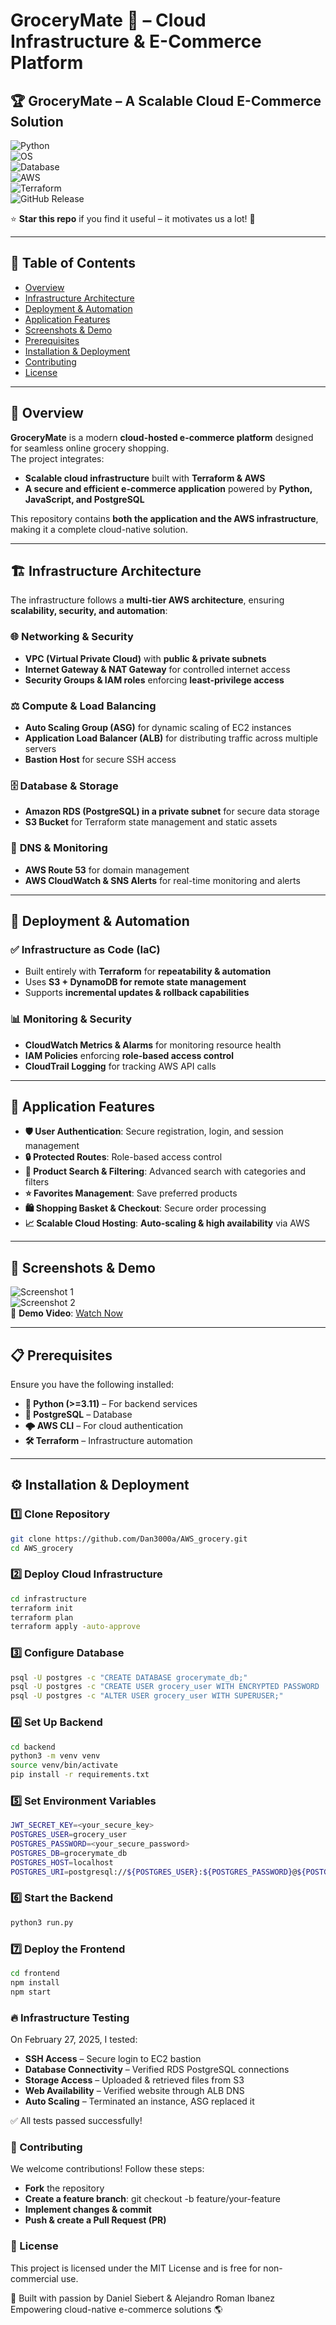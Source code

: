# GroceryMate 🛒 – Cloud Infrastructure & E-Commerce Platform

## 🏆 GroceryMate – A Scalable Cloud E-Commerce Solution

![Python](https://img.shields.io/badge/Language-Python%2C%20JavaScript-blue?style=flat-square&logo=python)  
![OS](https://img.shields.io/badge/OS-Linux%2C%20Windows%2C%20macOS-green?style=flat-square&logo=linux)  
![Database](https://img.shields.io/badge/Database-PostgreSQL-336791?style=flat-square&logo=postgresql)  
![AWS](https://img.shields.io/badge/Cloud-AWS-orange?style=flat-square&logo=amazonaws)  
![Terraform](https://img.shields.io/badge/IaC-Terraform-purple?style=flat-square&logo=terraform)  
![GitHub Release](https://img.shields.io/github/v/release/Dan3000a/AWS_grocery?style=flat-square)  

⭐ **Star this repo** if you find it useful – it motivates us a lot! 🚀  

---

## 📌 Table of Contents

- [Overview](#-overview)  
- [Infrastructure Architecture](#-infrastructure-architecture)  
- [Deployment & Automation](#-deployment--automation)  
- [Application Features](#-application-features)  
- [Screenshots & Demo](#-screenshots--demo)  
- [Prerequisites](#-prerequisites)  
- [Installation & Deployment](#-installation--deployment)  
- [Contributing](#-contributing)  
- [License](#-license)  

---

## 🚀 Overview

**GroceryMate** is a modern **cloud-hosted e-commerce platform** designed for seamless online grocery shopping.  
The project integrates:
- **Scalable cloud infrastructure** built with **Terraform & AWS**  
- **A secure and efficient e-commerce application** powered by **Python, JavaScript, and PostgreSQL**  

This repository contains **both the application and the AWS infrastructure**, making it a complete cloud-native solution.

---

## 🏗️ Infrastructure Architecture

The infrastructure follows a **multi-tier AWS architecture**, ensuring **scalability, security, and automation**:

### 🌐 **Networking & Security**
- **VPC (Virtual Private Cloud)** with **public & private subnets**  
- **Internet Gateway & NAT Gateway** for controlled internet access  
- **Security Groups & IAM roles** enforcing **least-privilege access**  

### ⚖️ **Compute & Load Balancing**
- **Auto Scaling Group (ASG)** for dynamic scaling of EC2 instances  
- **Application Load Balancer (ALB)** for distributing traffic across multiple servers  
- **Bastion Host** for secure SSH access  

### 🗄️ **Database & Storage**
- **Amazon RDS (PostgreSQL) in a private subnet** for secure data storage  
- **S3 Bucket** for Terraform state management and static assets  

### 📡 **DNS & Monitoring**
- **AWS Route 53** for domain management  
- **AWS CloudWatch & SNS Alerts** for real-time monitoring and alerts  

---

## 🔄 Deployment & Automation

### ✅ **Infrastructure as Code (IaC)**
- Built entirely with **Terraform** for **repeatability & automation**  
- Uses **S3 + DynamoDB for remote state management**  
- Supports **incremental updates & rollback capabilities**  

### 📊 **Monitoring & Security**
- **CloudWatch Metrics & Alarms** for monitoring resource health  
- **IAM Policies** enforcing **role-based access control**  
- **CloudTrail Logging** for tracking AWS API calls  

---

## 🛒 Application Features

- **🛡️ User Authentication**: Secure registration, login, and session management  
- **🔒 Protected Routes**: Role-based access control  
- **🔎 Product Search & Filtering**: Advanced search with categories and filters  
- **⭐ Favorites Management**: Save preferred products  
- **🛍️ Shopping Basket & Checkout**: Secure order processing  
- **📈 Scalable Cloud Hosting**: **Auto-scaling & high availability** via AWS  

---

## 📸 Screenshots & Demo

![Screenshot 1](https://github.com/user-attachments/assets/ea039195-67a2-4bf2-9613-2ee1e666231a)  
![Screenshot 2](https://github.com/user-attachments/assets/a87e5c50-5a9e-45b8-ad16-2dbff41acd00)  
🎥 **Demo Video**: [Watch Now](https://github.com/user-attachments/assets/d1c5c8e4-5b16-486a-b709-4cf6e6cce6bc)  

---

## 📋 Prerequisites

Ensure you have the following installed:

- **🐍 Python (>=3.11)** – For backend services  
- **🐘 PostgreSQL** – Database  
- **🌩 AWS CLI** – For cloud authentication  
- **🛠️ Terraform** – Infrastructure automation  

---

## ⚙️ Installation & Deployment

### **1️⃣ Clone Repository**
```bash
git clone https://github.com/Dan3000a/AWS_grocery.git
cd AWS_grocery
```

### **2️⃣ Deploy Cloud Infrastructure**
```bash
cd infrastructure
terraform init
terraform plan
terraform apply -auto-approve
```
### **3️⃣ Configure Database**
```bash
psql -U postgres -c "CREATE DATABASE grocerymate_db;"
psql -U postgres -c "CREATE USER grocery_user WITH ENCRYPTED PASSWORD '<your_secure_password>';"
psql -U postgres -c "ALTER USER grocery_user WITH SUPERUSER;"
```
### **4️⃣ Set Up Backend**
```bash
cd backend
python3 -m venv venv
source venv/bin/activate
pip install -r requirements.txt
```
### **5️⃣ Set Environment Variables**
```bash
JWT_SECRET_KEY=<your_secure_key>
POSTGRES_USER=grocery_user
POSTGRES_PASSWORD=<your_secure_password>
POSTGRES_DB=grocerymate_db
POSTGRES_HOST=localhost
POSTGRES_URI=postgresql://${POSTGRES_USER}:${POSTGRES_PASSWORD}@${POSTGRES_HOST}:5432/${POSTGRES_DB}
```
### **6️⃣ Start the Backend**
```bash
python3 run.py
```
### **7️⃣ Deploy the Frontend**
```bash
cd frontend
npm install
npm start
```
### **🔥 Infrastructure Testing**

On February 27, 2025, I tested:
- **SSH Access** – Secure login to EC2 bastion 
- **Database Connectivity** – Verified RDS PostgreSQL connections
- **Storage Access** – Uploaded & retrieved files from S3
- **Web Availability** – Verified website through ALB DNS
- **Auto Scaling** – Terminated an instance, ASG replaced it

✅ All tests passed successfully!

### **🤝 Contributing**

We welcome contributions! Follow these steps:
- **Fork** the repository
- **Create a feature branch**: git checkout -b feature/your-feature
- **Implement changes & commit**
- **Push & create a Pull Request (PR)**

### **📜 License**

This project is licensed under the MIT License and is free for non-commercial use.

🚀 Built with passion by Daniel Siebert & Alejandro Roman Ibanez
Empowering cloud-native e-commerce solutions 🌎

